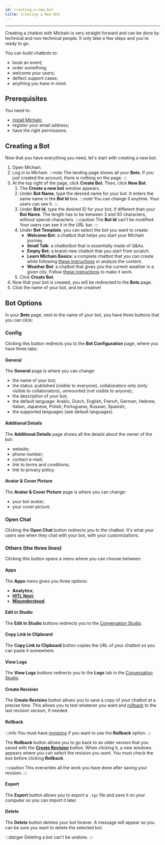 ```yaml
---
id: creating-a-new-bot
title: Creating a New Bot
---
```


--------------------

Creating a chatbot with Mlchain is very straight forward and can be done by technical and non-technical people. It only take a few steps and you're ready to go.

You can build chatbots to:
- book an event;
- order something;
- welcome your users;
- deflect support cases;
- anything you have in mind. 

## Prerequisites

You need to:
- [install Mlchain](/overview/quickstart/installation);
- register your email address;
- have the right permissions.

## Creating a Bot

Now that you have everything you need, let's start with creating a new bot.

1. Open Mlchain.
1. Log in to Mlchain.
:::note
The landing page shows all your **Bots**. If you just created the account, there is nothing on the page.
:::
1. At the top right of the page, click **Create Bot**. Then, click **New Bot**.
    1. The **Create a new bot** window appears.
    1. Under **Bot Name**, type the desired name for your bot. It enters the same name in the **Bot Id** box.
    :::note
    You can change it anytime. Your users can see it. 
    :::
    1. Under **Bot Id**, type the desired ID for your bot, if different than your **Bot Name**. The length has to be between 3 and 50 characters, without special characters.
    :::caution
    The **Bot Id** can't be modified. Your users can see it in the URL bar.
    :::
    1. Under **Bot Template**, you can select the bot you want to create:
        - **Welcome Bot**: a chatbot that helps you start your Mlchain journey.
        - **Small Talk**: a chatbotbot that is essentially made of Q&As.
        - **Empty Bot**: a brand-new chatbot that you start from scratch.
        - **Learn Mlchain Basics**: a complete chatbot that you can create while following [these instructions](https://mlchain.com/mars-rover-tutorials) or analyze the content.
        - **Weather Bot**: a chatbot that gives you the current weather in a given city. Follow [these instructions](https://github.com/mlchain/oss/tree/master/modules/examples#weatherbot) to make it work.
    1. Click **Create Bot**.
1. Now that your bot is created, you will be redirected to the **Bots** page.
1. Click the name of your bot, and be creative!

## Bot Options

In your **Bots** page, next to the name of your bot, you have three buttons that you can click:

### Config

Clicking this button redirects you to the **Bot Configuration** page, where you have three tabs:

#### General

The **General** page is where you can change:

- the name of your bot;
- the status: published (visible to everyone), collaborators only (only visible to collaborators), unmounted (not visible to anyone);
- the description of your bot;
- the default language:  Arabic, Dutch, English, French, German, Hebrew, Italian, Japanese, Polish, Portuguese, Russian, Spanish;
- the supported languages (see default languages).

#### Additional Details

The **Additional Details** page shows all the details about the owner of the bot:

- website;
- phone number;
- contact e-mail;
- link to terms and conditions;
- link to privacy policy.

#### Avatar & Cover Picture

The **Avatar & Cover Picture** page is where you can change:

- your bot avatar;
- your cover picture.

### Open Chat

Clicking the **Open Chat** button redirects you to the chatbot. It's what your users see when they chat with your bot, with your customizations.

### Others (the three lines)

Clicking this button opens a menu where you can choose between:

#### Apps

The **Apps** menu gives you three options:

- **Analytics**;
- **[HITL Next](/chatbot-management/agent-handover/human-in-the-loop/hitlnext)**;
- **[Misunderstood](/chatbot-management/language-understanding/misunderstood)**.

#### Edit in Studio

The **Edit in Studio** buttons redirects you to the [Conversation Studio](/overview/quickstart/conversation-studio).

#### Copy Link to Clipboard

The **Copy Link to Clipboard** button copies the URL of your chatbot so you can paste it somewhere.

#### View Logs

The **View Logs** buttons redirects you to the **Logs** tab in the [Conversation Studio](/overview/quickstart/conversation-studio).

#### Create Revision

The **Create Revision** button allows you to save a copy of your chatbot at a precise time. This allows you to test whatever you want and [rollback](#rollback) to the last revision version, if needed.

#### Rollback

:::info
You must have [revisions](#create-revision) if you want to use the **Rollback** option.
:::

The **Rollback** button allows you to go back to an older version that you saved with the **[Create Revision](#create-revision)** button. When clicking it, a new windows appears where you can select the revision you want. You must check the box before clicking **Rollback**.

:::caution
This overwrites all the work you have done after saving your revision.
:::

#### Export

The **Export** button allows you to export a `.tgz` file and save it on your computer so you can import it later.

#### Delete

The **Delete** button deletes your bot forever. A message will appear so you can be sure you want to delete the selected bot.

:::danger
Deleting a bot can't be undone.
:::